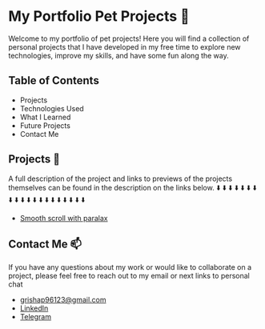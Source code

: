 # My Portfolio Pet Projects 🐶

Welcome to my portfolio of pet projects! Here you will find a collection of personal projects that I have developed in my free time to explore new technologies, improve my skills, and have some fun along the way.


## Table of Contents

- Projects
- Technologies Used
- What I Learned
- Future Projects
- Contact Me

## Projects 🚀
A full description of the project and links to previews of the projects themselves can be found in the description on the links below.
⬇️ ⬇️ ⬇️ ⬇️ ⬇️ ⬇️ ⬇️ ⬇️ ⬇️ ⬇️ ⬇️ ⬇️ ⬇️ ⬇️ ⬇️ ⬇️ ⬇️ ⬇️ ⬇️ ⬇️ 
- [Smooth scroll with paralax](https://github.com/Gregory-incorporated/creative-scroll)

## Contact Me 📫

If you have any questions about my work or would like to collaborate on a project, please feel free to reach out to my email or next links to personal chat
- grishap96123@gmail.com
- [LinkedIn](https://www.linkedin.com/in/gregory-petrov/)
- [Telegram](https://t.me/gregoryln)


